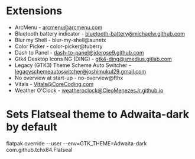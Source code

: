 # Extensions
- ArcMenu - arcmenu@arcmenu.com
- Bluetooth battery indicator - bluetooth-battery@michaelw.github.com
- Blur my Shell - blur-my-shell@aunetx
- Color Picker - color-picker@tuberry
- Dash to Panel - dash-to-panel@jderose9.github.com
- Gtk4 Desktop Icons NG (DING) - gtk4-ding@smedius.gitlab.com
- Legacy (GTK3) Theme Scheme Auto Switcher - legacyschemeautoswitcher@joshimukul29.gmail.com
- No overview at start-up - no-overview@fthx
- Vitals - Vitals@CoreCoding.com
- Weather O'Clock - weatheroclock@CleoMenezesJr.github.io

# Sets Flatseal theme to Adwaita-dark by default
flatpak override --user --env=GTK_THEME=Adwaita-dark com.github.tchx84.Flatseal
